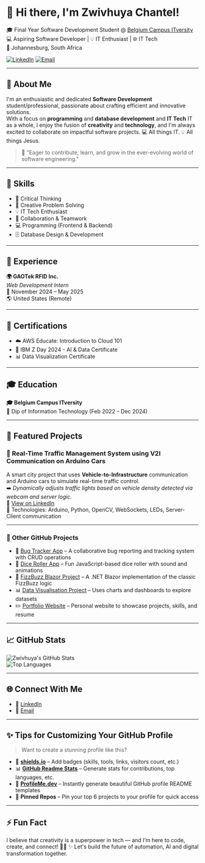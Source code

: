 # 👋 Hi there, I'm Zwivhuya Chantel!

🎓 Final Year Software Development Student @ [Belgium Campus ITversity](https://www.belgiumcampus.ac.za)  
💻 Aspiring Software Developer | 💡 IT Enthusiast | 🌐 IT Tech  
📍 Johannesburg, South Africa  

[![LinkedIn](https://img.shields.io/badge/-Zwivhuya%20Tshutshu-blue?style=flat-square&logo=Linkedin&logoColor=white&link=https://www.linkedin.com/in/zwivhuya-tshutshu-3179b622b)](https://www.linkedin.com/in/zwivhuya-tshutshu-3179b622b)
[![Email](https://img.shields.io/badge/-zwivhuyachantel@outlook.com-c14438?style=flat-square&logo=Gmail&logoColor=white&link=mailto:zwivhuyachantel@outlook.com)](mailto:zwivhuyachantel@outlook.com)

---

## 💼 About Me

I'm an enthusiastic and dedicated **Software Development** student/professional, passionate about crafting efficient and innovative solutions.  
With a focus on **programming** and **database development** and **IT Tech** IT as a whole, I enjoy the fusion of **creativity** and **technology**, and I'm always excited to collaborate on impactful software projects. 💻 All things IT. 💡 All things Jesus.

> 💬 "Eager to contribute, learn, and grow in the ever-evolving world of software engineering."

---

## 🔧 Skills

- 🧠 Critical Thinking  
- 🎨 Creative Problem Solving
- 💡 IT Tech Enthusiast
- 🤝 Collaboration & Teamwork  
- 💻 Programming (Frontend & Backend)  
- 🗄️ Database Design & Development  

---

## 💼 Experience

**🌍 GAOTek RFID Inc.**  
_Web Development Intern_  
📆 November 2024 – May 2025  
🌎 United States (Remote)  

---

## 📜 Certifications

- ☁️ AWS Educate: Introduction to Cloud 101  
- 🤖 IBM Z Day 2024 - AI & Data Certificate  
- 📊 Data Visualization Certificate  

---

## 🎓 Education

**🎓 Belgium Campus ITversity**  
📘 Dip of Information Technology (Feb 2022 – Dec 2024)

---

## 🚀 Featured Projects

### 🛑 Real-Time Traffic Management System using V2I Communication on Arduino Cars  
A smart city project that uses **Vehicle-to-Infrastructure** communication and Arduino cars to simulate real-time traffic control.  
➡️ *Dynamically adjusts traffic lights based on vehicle density detected via webcam and server logic.*  
🔗 [View on LinkedIn](https://www.linkedin.com/posts/zwivhuya-tshutshu-3179b622b/)  
📌 Technologies: Arduino, Python, OpenCV, WebSockets, LEDs, Server-Client communication

---

### 📁 Other GitHub Projects

- 🐞 [Bug Tracker App](https://github.com/ZwivhuyaTshu2/bug-tracker) – A collaborative bug reporting and tracking system with CRUD operations  
- 🎲 [Dice Roller App](https://github.com/ZwivhuyaTshu2/dice-roller) – Fun JavaScript-based dice roller with sound and animations  
- 🧪 [FizzBuzz Blazor Project](https://github.com/ZwivhuyaTshu2/FizzBuzz-Blazor) – A .NET Blazor implementation of the classic FizzBuzz logic  
- 📊 [Data Visualisation Project](https://github.com/ZwivhuyaTshu2/data-visualization) – Uses charts and dashboards to explore datasets  
- ✏️ [Portfolio Website](https://github.com/ZwivhuyaTshu2/portfolio) – Personal website to showcase projects, skills, and resume  

---

## 📈 GitHub Stats

![Zwivhuya's GitHub Stats](https://github-readme-stats.vercel.app/api?username=ZwivhuyaTshu2&show_icons=true&theme=radical)  
![Top Languages](https://github-readme-stats.vercel.app/api/top-langs/?username=ZwivhuyaTshu2&layout=compact&theme=radical)

---

## 🌐 Connect With Me

- 🔗 [LinkedIn](https://www.linkedin.com/in/zwivhuya-tshutshu-3179b622b)
- 📧 [Email](mailto:zwivhuyachantel@outlook.com)

---

## ✨ Tips for Customizing Your GitHub Profile

> Want to create a stunning profile like this?

- 🎨 **[shields.io](https://shields.io)** – Add badges (skills, tools, links, visitors count, etc.)
- 📊 **[GitHub Readme Stats](https://github.com/anuraghazra/github-readme-stats)** – Generate stats for contributions, top languages, etc.
- 🌈 **[ProfileMe.dev](https://profileme.dev)** – Instantly generate beautiful GitHub profile README templates
- 📌 **Pinned Repos** – Pin your top 6 projects to your profile for quick access

---

## ⚡ Fun Fact

I believe that creativity is a superpower in tech — and I’m here to code, create, and connect! 🚀✨
✨ Let's build the future of automation, AI and digital transformation together.
